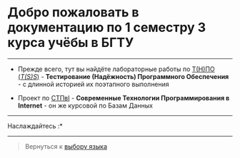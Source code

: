 # Добро пожаловать в документацию по 1 семестру 3 курса учёбы в БГТУ #

---

- Прежде всего, тут вы найдёте лабораторные работы по [Т(Н)ПО (*T(S)S*)](https://github.com/Apchibudzdravij/HereWeAre-3k1s/blob/main/docs/ru/tss.md) - **Тестирование (Надёжность) Программного Обеспечения** - с длинной историей их поэтапного выполнения

- Проект по [СТПвI](https://github.com/Apchibudzdravij/DB_KP) - **Современные Технологии Программирования в Internet** - он же курсовой по Базам Данных



---

Наслаждайтесь :*

---

> Вернуться к [выбору языка](https://github.com/Apchibudzdravij/HereWeAre-3k1s/blob/main/docs/index.md)

